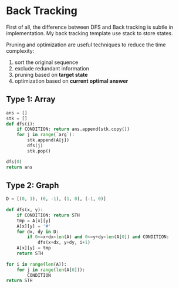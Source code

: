 # Back Tracking

First of all, the difference between DFS and Back tracking is subtle in implementation.
My back tracking template use stack to store states.

Pruning and optimization are useful techniques to reduce the time complexity:

1. sort the original sequence
2. exclude redundant information
3. pruning based on **target state**
4. optimization based on **current optimal answer**

## Type 1: Array

``` py
ans = []
stk = []
def dfs(i):
    if CONDITION: return ans.append(stk.copy())
    for j in range(`arg`):
        stk.append(A[j])
        dfs(j)
        stk.pop()

dfs(0)
return ans
```

## Type 2: Graph

``` py
D = [(0, 1), (0, -1), (1, 0), (-1, 0)]
        
def dfs(x, y):
    if CONDITION: return STH
    tmp = A[x][y]
    A[x][y] = '#'
    for dx, dy in D:
        if 0<=x+dx<len(A) and 0<=y+dy<len(A[0]) and CONDITION: 
            dfs(x+dx, y+dy, i+1)
    A[x][y] = tmp
    return STH
            
for i in range(len(A)):
    for j in range(len(A[0])):
        CONDITION
return STH
```
